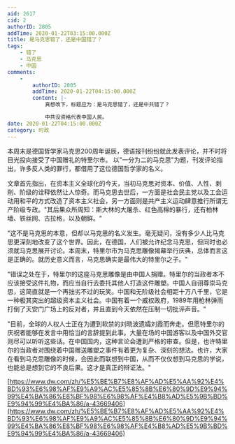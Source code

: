 ```yaml
---
aid: 2617
cid: 2
authorID: 2805
addTime: 2020-01-22T03:15:00.000Z
title: 是马克思错了，还是中国错了？
tags:
    - 错了
    - 马克思
    - 中国
comments:
    -
        authorID: 2805
        addTime: 2020-01-22T04:15:00.000Z
        content: |-
            真想改下，标题应为：是马克思错了，还是中共错了？

            中共没资格代表中国人民。
date: 2020-01-22T04:15:00.000Z
category: 时政
---
```


本周末是德国哲学家马克思200周年诞辰，德语报刊纷纷就此发表评论，并不时将目光投向接受了中国赠礼的特里尔市。 以"一分为二的马克思"为题，刊发评论指出，许多反人类的罪行，都借用了这位德国哲学家的名义。

文章首先指出，在资本主义全球化的今天，当初马克思对资本、价值、人性、剥削、阶级的诠释依然让人惊奇。而马克思去世后，一方面是社会民主党以及工会运动用和平的方式改造了资本主义社会，另一方面则是共产主义运动肆意推行所谓无产阶级专政。"其后果众所周知：斯大林的大屠杀、红色高棉的暴行，还有柏林墙、铁丝网、古拉格，以及朝鲜。"

"这不是马克思的本意，但却以马克思的名义发生。毫无疑问，没有多少人比马克思更深刻地改变了这个世界。因此，在德国，人们被允许纪念马克思，但同时也必须就马克思展开讨论。本周末，特里尔市为马克思雕像揭幕举行庆典，总体而言这是正确的。就历史意义而言，马克思确实是最伟大的特里尔之子。"

"错误之处在于，特里尔的这座马克思雕像是由中国人捐赠。特里尔的当政者本不应该接受这件礼物，而应当自行去委托其他人打造这件雕塑。中国人自诩尊崇马克思，这简直就是一个再拙劣不过的玩笑。中国和无阶级社会相距十万八千里，它是一种极其突出的超级资本主义社会。中国有着一个威权政府，1989年用枪林弹雨打倒了天安门广场上的反对者，并且直到今天依然在压制一切批评声音。"

"目前，全球的人权人士正在为遭到软禁的刘晓波遗孀刘霞而奔走。但愿特里尔的庆祝者能够在发言中用恰当的言辞提到此事。大量在场的中国游客以及中国外交官则尽可以听听这些话。在中国国内，这种言论会遭到严格的审查。但是，也许特里尔的当政者对围绕着中国赠送雕塑之事件有着更为复杂、深刻的想法。也许，大家在看到马克思雕像的时候，会因此而联想到中国，从而不仅仅想到马克思的学说，也能总是想到它的不良后果。这才是真正的辩证法。"

[https://www.dw.com/zh/%E5%BE%B7%E8%AF%AD%E5%AA%92%E4%BD%93%E6%98%AF%E9%A9%AC%E5%85%8B%E6%80%9D%E9%94%99%E4%BA%86%E8%BF%98%E6%98%AF%E4%B8%AD%E5%9B%BD%E9%94%99%E4%BA%86/a-43669406](https://www.dw.com/zh/%E5%BE%B7%E8%AF%AD%E5%AA%92%E4%BD%93%E6%98%AF%E9%A9%AC%E5%85%8B%E6%80%9D%E9%94%99%E4%BA%86%E8%BF%98%E6%98%AF%E4%B8%AD%E5%9B%BD%E9%94%99%E4%BA%86/a-43669406)
